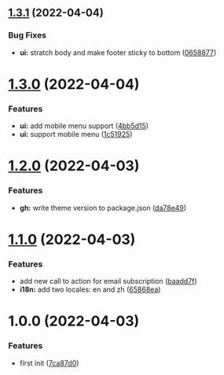 ## [1.3.1](https://github.com/imgarylai/emerald/compare/v1.3.0...v1.3.1) (2022-04-04)


### Bug Fixes

* **ui:** stratch body and make footer sticky to bottom ([0658877](https://github.com/imgarylai/emerald/commit/0658877c8c98fed8d0465f023e288dddc02083ff))

# [1.3.0](https://github.com/imgarylai/emerald/compare/v1.2.0...v1.3.0) (2022-04-04)


### Features

* **ui:** add mobile menu support ([4bb5d15](https://github.com/imgarylai/emerald/commit/4bb5d159a4e6bdb2ae5d082710260b39c2fe31ec))
* **ui:** support mobile menu ([1c51925](https://github.com/imgarylai/emerald/commit/1c51925ff70e53526af5ec827c6067677826d395))

# [1.2.0](https://github.com/imgarylai/emerald/compare/v1.1.0...v1.2.0) (2022-04-03)


### Features

* **gh:** write theme version to package.json ([da78e49](https://github.com/imgarylai/emerald/commit/da78e4901b3280574712235cdff2e631fd989af6))

# [1.1.0](https://github.com/imgarylai/emerald/compare/v1.0.0...v1.1.0) (2022-04-03)


### Features

* add new call to action for email subscription ([baadd7f](https://github.com/imgarylai/emerald/commit/baadd7f61ccdcceb6823e5db66a50262dc69e547))
* **i18n:** add two locales: en and zh ([65868ea](https://github.com/imgarylai/emerald/commit/65868ea33edc6b84556715f5770a3525907d2ccc))

# 1.0.0 (2022-04-03)


### Features

* first init ([7ca87d0](https://github.com/imgarylai/emerald/commit/7ca87d0aa292dbf4b948d19a4592db92719fa56a))
